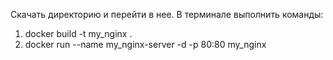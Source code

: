 Скачать директорию и перейти в нее.
В терминале выполнить команды:
  1) docker build -t my_nginx . 
  2) docker run --name my_nginx-server -d -p 80:80 my_nginx
